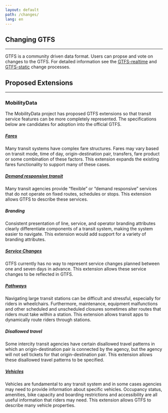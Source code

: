 ```yaml
---
layout: default
path: /changes/
lang: en
---
```


## Changing GTFS
<hr>

GTFS is a community driven data format. Users can propse and vote on changes to the GTFS. For detailed information see the [GTFS-realtime](/reference/realtime/changes/) and [GTFS-static](/reference/static/changes) change processes. 


## Proposed Extensions
<hr>

### MobilityData

The MobilityData project has proposed GTFS extensions so that transit service features can be more completely represented. The specifications below are candidates for adoption into the official GTFS. 

##### [Fares](https://bit.ly/gtfs-fares)
Many transit systems have complex fare structures. Fares may vary based on transit mode, time of day, origin-destination pair, transfers, fare product or some combination of these factors. This extension expands the existing fares functionality to support many of these cases.

##### [Demand responsive transit](https://bit.ly/gtfs-drt)
Many transit agencies provide “flexible” or “demand responsive” services that do not operate on fixed routes, schedules or stops. This extension allows GTFS to describe these services.

##### Branding 
Consistent presentation of line, service, and operator branding attributes clearly differentiate components of a transit system, making the system easier to navigate. This extension would add support for a variety of branding attributes.

##### [Service Changes](https://bit.ly/gtfs-servicechanges)
GTFS currently has no way to represent service changes planned between one and seven days in advance. This extension allows these service changes to be reflected in GTFS.

##### [Pathways](https://bit.ly/gtfs-pathways)
Navigating large transit stations can be difficult and stressful, especially for riders in wheelchairs. Furthermore, maintenance, equipment malfunctions and other scheduled and unscheduled closures sometimes alter routes that riders must take within a station. This extension allows transit apps to dynamically route riders through stations.

##### Disallowed travel
Some intercity transit agencies have certain disallowed travel patterns in which an origin-destination pair is connected by the agency, but the agency will not sell tickets for that origin-destination pair. This extension allows these disallowed travel patterns to be specified.

##### [Vehicles](https://bit.ly/gtfs-vehicles)
Vehicles are fundamental to any transit system and in some cases agencies may need to provide information about specific vehicles. Occupancy status, amenities, bike capacity and boarding restrictions and accessibility are all useful information that riders may need. This extension allows GTFS to describe many vehicle properties.
